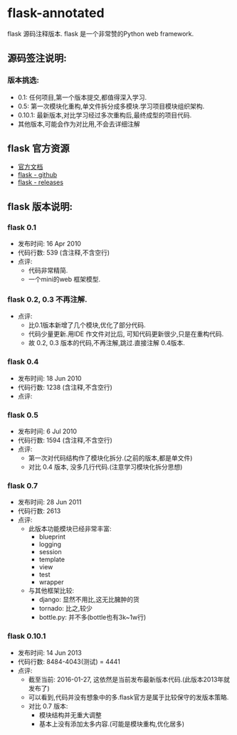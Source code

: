 # flask-annotated
flask 源码注释版本. flask 是一个非常赞的Python web framework.


## 源码签注说明:

### 版本挑选:

- 0.1: 任何项目,第一个版本提交,都值得深入学习.
- 0.5: 第一次模块化重构,单文件拆分成多模块.学习项目模块组织架构.
- 0.10.1: 最新版本,对比学习经过多次重构后,最终成型的项目代码.
- 其他版本,可能会作为对比用,不会去详细注解



## flask 官方资源

- [官方文档](http://flask.pocoo.org/)
- [flask - github](https://github.com/mitsuhiko/flask)
- [flask - releases](https://github.com/mitsuhiko/flask/releases)



## flask 版本说明:

### flask 0.1

- 发布时间: 16 Apr 2010
- 代码行数: 539 (含注释,不含空行)
- 点评:
    - 代码非常精简.
    - 一个mini的web 框架模型.

### flask 0.2, 0.3 不再注解.

- 点评:
    - 比0.1版本新增了几个模块,优化了部分代码.
    - 代码少量更新.用IDE 作文件对比后, 可知代码更新很少,只是在重构代码.
    - 故 0.2, 0.3 版本的代码,不再注解,跳过.直接注解 0.4版本.


### flask 0.4

- 发布时间: 18 Jun 2010
- 代码行数: 1238 (含注释,不含空行)
- 点评:


### flask 0.5

- 发布时间: 6 Jul 2010
- 代码行数: 1594 (含注释,不含空行)
- 点评:
    - 第一次对代码结构作了模块化拆分.(之前的版本,都是单文件)
    - 对比 0.4 版本, 没多几行代码.(注意学习模块化拆分思想)


### flask 0.7

- 发布时间: 28 Jun 2011
- 代码行数: 2613
- 点评:
    - 此版本功能模块已经非常丰富:
        - blueprint
        - logging
        - session
        - template
        - view
        - test
        - wrapper
    - 与其他框架比较:
        - django: 显然不用比,这无比臃肿的货
        - tornado: 比之,较少
        - bottle.py: 并不多(bottle也有3k~1w行)
        

### flask 0.10.1

- 发布时间: 14 Jun 2013
- 代码行数: 8484-4043(测试) = 4441
- 点评:
    - 截至当前: 2016-01-27, 这依然是当前发布最新版本代码.(此版本2013年就发布了)
    - 可以看到,代码并没有想象中的多.flask官方是属于比较保守的发版本策略.
    - 对比 0.7 版本:
        - 模块结构并无重大调整
        - 基本上没有添加太多内容.(可能是模块重构,优化居多)
        

